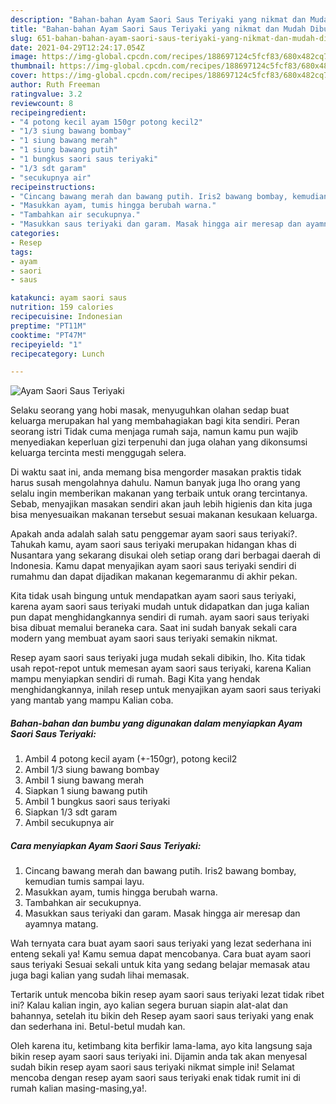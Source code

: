 ```yaml
---
description: "Bahan-bahan Ayam Saori Saus Teriyaki yang nikmat dan Mudah Dibuat"
title: "Bahan-bahan Ayam Saori Saus Teriyaki yang nikmat dan Mudah Dibuat"
slug: 651-bahan-bahan-ayam-saori-saus-teriyaki-yang-nikmat-dan-mudah-dibuat
date: 2021-04-29T12:24:17.054Z
image: https://img-global.cpcdn.com/recipes/188697124c5fcf83/680x482cq70/ayam-saori-saus-teriyaki-foto-resep-utama.jpg
thumbnail: https://img-global.cpcdn.com/recipes/188697124c5fcf83/680x482cq70/ayam-saori-saus-teriyaki-foto-resep-utama.jpg
cover: https://img-global.cpcdn.com/recipes/188697124c5fcf83/680x482cq70/ayam-saori-saus-teriyaki-foto-resep-utama.jpg
author: Ruth Freeman
ratingvalue: 3.2
reviewcount: 8
recipeingredient:
- "4 potong kecil ayam 150gr potong kecil2"
- "1/3 siung bawang bombay"
- "1 siung bawang merah"
- "1 siung bawang putih"
- "1 bungkus saori saus teriyaki"
- "1/3 sdt garam"
- "secukupnya air"
recipeinstructions:
- "Cincang bawang merah dan bawang putih. Iris2 bawang bombay, kemudian tumis sampai layu."
- "Masukkan ayam, tumis hingga berubah warna."
- "Tambahkan air secukupnya."
- "Masukkan saus teriyaki dan garam. Masak hingga air meresap dan ayamnya matang."
categories:
- Resep
tags:
- ayam
- saori
- saus

katakunci: ayam saori saus 
nutrition: 159 calories
recipecuisine: Indonesian
preptime: "PT11M"
cooktime: "PT47M"
recipeyield: "1"
recipecategory: Lunch

---
```



![Ayam Saori Saus Teriyaki](https://img-global.cpcdn.com/recipes/188697124c5fcf83/680x482cq70/ayam-saori-saus-teriyaki-foto-resep-utama.jpg)

Selaku seorang yang hobi masak, menyuguhkan olahan sedap buat keluarga merupakan hal yang membahagiakan bagi kita sendiri. Peran seorang istri Tidak cuma menjaga rumah saja, namun kamu pun wajib menyediakan keperluan gizi terpenuhi dan juga olahan yang dikonsumsi keluarga tercinta mesti menggugah selera.

Di waktu  saat ini, anda memang bisa mengorder masakan praktis tidak harus susah mengolahnya dahulu. Namun banyak juga lho orang yang selalu ingin memberikan makanan yang terbaik untuk orang tercintanya. Sebab, menyajikan masakan sendiri akan jauh lebih higienis dan kita juga bisa menyesuaikan makanan tersebut sesuai makanan kesukaan keluarga. 



Apakah anda adalah salah satu penggemar ayam saori saus teriyaki?. Tahukah kamu, ayam saori saus teriyaki merupakan hidangan khas di Nusantara yang sekarang disukai oleh setiap orang dari berbagai daerah di Indonesia. Kamu dapat menyajikan ayam saori saus teriyaki sendiri di rumahmu dan dapat dijadikan makanan kegemaranmu di akhir pekan.

Kita tidak usah bingung untuk mendapatkan ayam saori saus teriyaki, karena ayam saori saus teriyaki mudah untuk didapatkan dan juga kalian pun dapat menghidangkannya sendiri di rumah. ayam saori saus teriyaki bisa dibuat memalui beraneka cara. Saat ini sudah banyak sekali cara modern yang membuat ayam saori saus teriyaki semakin nikmat.

Resep ayam saori saus teriyaki juga mudah sekali dibikin, lho. Kita tidak usah repot-repot untuk memesan ayam saori saus teriyaki, karena Kalian mampu menyiapkan sendiri di rumah. Bagi Kita yang hendak menghidangkannya, inilah resep untuk menyajikan ayam saori saus teriyaki yang mantab yang mampu Kalian coba.

<!--inarticleads1-->

##### Bahan-bahan dan bumbu yang digunakan dalam menyiapkan Ayam Saori Saus Teriyaki:

1. Ambil 4 potong kecil ayam (+-150gr), potong kecil2
1. Ambil 1/3 siung bawang bombay
1. Ambil 1 siung bawang merah
1. Siapkan 1 siung bawang putih
1. Ambil 1 bungkus saori saus teriyaki
1. Siapkan 1/3 sdt garam
1. Ambil secukupnya air




<!--inarticleads2-->

##### Cara menyiapkan Ayam Saori Saus Teriyaki:

1. Cincang bawang merah dan bawang putih. Iris2 bawang bombay, kemudian tumis sampai layu.
1. Masukkan ayam, tumis hingga berubah warna.
1. Tambahkan air secukupnya.
1. Masukkan saus teriyaki dan garam. Masak hingga air meresap dan ayamnya matang.




Wah ternyata cara buat ayam saori saus teriyaki yang lezat sederhana ini enteng sekali ya! Kamu semua dapat mencobanya. Cara buat ayam saori saus teriyaki Sesuai sekali untuk kita yang sedang belajar memasak atau juga bagi kalian yang sudah lihai memasak.

Tertarik untuk mencoba bikin resep ayam saori saus teriyaki lezat tidak ribet ini? Kalau kalian ingin, ayo kalian segera buruan siapin alat-alat dan bahannya, setelah itu bikin deh Resep ayam saori saus teriyaki yang enak dan sederhana ini. Betul-betul mudah kan. 

Oleh karena itu, ketimbang kita berfikir lama-lama, ayo kita langsung saja bikin resep ayam saori saus teriyaki ini. Dijamin anda tak akan menyesal sudah bikin resep ayam saori saus teriyaki nikmat simple ini! Selamat mencoba dengan resep ayam saori saus teriyaki enak tidak rumit ini di rumah kalian masing-masing,ya!.

